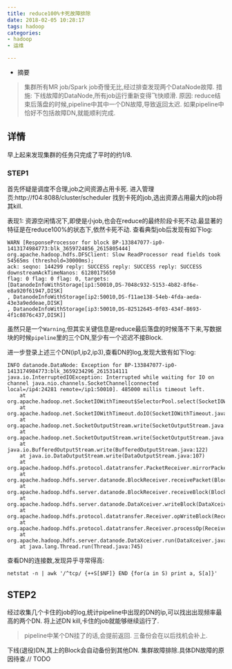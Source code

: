 ```yaml
---
title: reduce100%卡死故障排除
date: 2018-02-05 10:28:17
tags: hadoop
categories:
- hadoop
- 运维

---
```


- 摘要
> 集群所有MR job/Spark job奇慢无比,经过排查发现两个DataNode故障.
措施:
下线故障的DataNode,所有job运行重新变得飞快顺滑.
原因:
reduce结束后落盘的时候,pipeline中其中一个DN故障,导致返回太迟.
如果pipeline中恰好不包括故障DN,就能顺利完成.

## 详情
早上起来发现集群的任务只完成了平时的约1/8.
### STEP1
首先怀疑是调度不合理,job之间资源占用卡死.
进入管理页:http://f04:8088/cluster/scheduler
找到卡死的job,选出资源占用最大的job将其kill. 

表现1:
资源空闲情况下,即使是小job,也会在reduce的最终阶段卡死不动.最显著的特征是在reduce100%的状态下,依然卡死不动.
查看典型job后发现有如下log:
```
WARN [ResponseProcessor for block BP-133847077-ip0-1413174984773:blk_3659724856_2615805444]
org.apache.hadoop.hdfs.DFSClient: Slow ReadProcessor read fields took 54565ms (threshold=30000ms);
ack: seqno: 144299 reply: SUCCESS reply: SUCCESS reply: SUCCESS downstreamAckTimeNanos: 61280175650
flag: 0 flag: 0 flag: 0, targets:
[DatanodeInfoWithStorage[ip1:50010,DS-7048c932-5153-4b82-8f6e-e8a920f61947,DISK]
, DatanodeInfoWithStorage[ip2:50010,DS-f11ae138-54eb-4fda-aeda-43e3a9eddeae,DISK]
, DatanodeInfoWithStorage[ip3:50010,DS-82512645-0f03-434f-8693-4f1c8876c437,DISK]]
```
虽然只是一个`Warning`,但其实关键信息是reduce最后落盘的时候落不下来,写数据块的时候`pipeline`里的三个DN,至少有一个迟迟不接Block.

进一步登录上述三个DN(ip1,ip2,ip3),查看DN的log,发现大致有如下log:
```
INFO datanode.DataNode: Exception for BP-133847077-ip0-1413174984773:blk_3659234296_2615314111
java.io.InterruptedIOException: Interrupted while waiting for IO on channel java.nio.channels.SocketChannel[connected
local=/ip4:24281 remote=/ip1:50010]. 485000 millis timeout left.
	at org.apache.hadoop.net.SocketIOWithTimeout$SelectorPool.select(SocketIOWithTimeout.java:342)
	at org.apache.hadoop.net.SocketIOWithTimeout.doIO(SocketIOWithTimeout.java:157)
	at org.apache.hadoop.net.SocketOutputStream.write(SocketOutputStream.java:159)
	at org.apache.hadoop.net.SocketOutputStream.write(SocketOutputStream.java:117)
	at java.io.BufferedOutputStream.write(BufferedOutputStream.java:122)
	at java.io.DataOutputStream.write(DataOutputStream.java:107)
	at org.apache.hadoop.hdfs.protocol.datatransfer.PacketReceiver.mirrorPacketTo(PacketReceiver.java:200)
	at org.apache.hadoop.hdfs.server.datanode.BlockReceiver.receivePacket(BlockReceiver.java:556)
	at org.apache.hadoop.hdfs.server.datanode.BlockReceiver.receiveBlock(BlockReceiver.java:895)
	at org.apache.hadoop.hdfs.server.datanode.DataXceiver.writeBlock(DataXceiver.java:801)
	at org.apache.hadoop.hdfs.protocol.datatransfer.Receiver.opWriteBlock(Receiver.java:137)
	at org.apache.hadoop.hdfs.protocol.datatransfer.Receiver.processOp(Receiver.java:74)
	at org.apache.hadoop.hdfs.server.datanode.DataXceiver.run(DataXceiver.java:253)
	at java.lang.Thread.run(Thread.java:745)
```

查看DN的连接数,发现异乎寻常得高:
```
netstat -n | awk '/^tcp/ {++S[$NF]} END {for(a in S) print a, S[a]}'
```

## STEP2
经过收集几个卡住的job的log,统计pipeline中出现的DN的ip,可以找出出现频率最高的两个DN.
将上述DN kill,卡住的job就能够继续运行了.
> pipeline中某个DN挂了的话,会提前返回. 三备份会在以后找机会补上.

下线(退役)DN,其上的Block会自动备份到其他DN.
集群故障排除.具体DN故障的原因待查.// TODO


